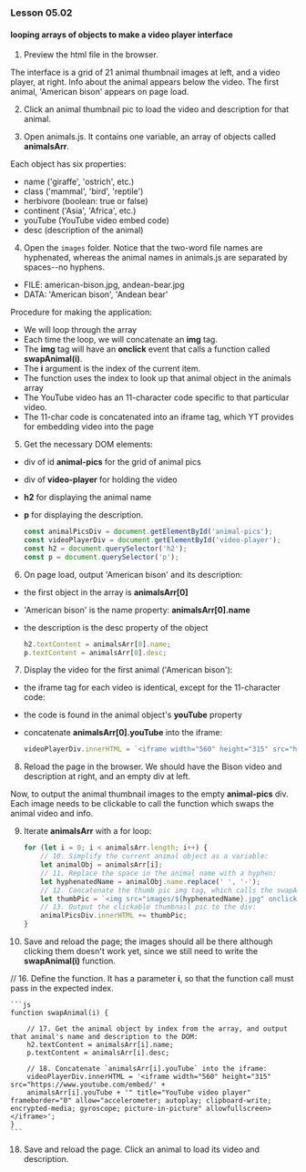 ### Lesson 05.02

#### looping arrays of objects to make a video player interface
  
1. Preview the html file in the browser.

The interface is a grid of 21 animal thumbnail images at left, and a video player, at right. Info about the animal appears below the video. The first animal, 'American bison' appears on page load.

2. Click an animal thumbnail pic to load the video and description for that animal. 

3. Open animals.js. It contains one variable, an array of objects called **animalsArr**. 

Each object has six properties:
- name ('giraffe', 'ostrich', etc.) 
- class ('mammal', 'bird', 'reptile') 
- herbivore (boolean: true or false)
- continent ('Asia', 'Africa', etc.)
- youTube (YouTube video embed code) 
- desc (description of the animal)

4. Open the `images` folder. Notice that the two-word file names are hyphenated, whereas the animal names in animals.js are separated by spaces--no hyphens.

- FILE: american-bison.jpg, andean-bear.jpg
- DATA: 'American bison', 'Andean bear'

Procedure for making the application:

- We will loop through the array
- Each time the loop, we will concatenate an **img** tag.
- The **img** tag will have an **onclick** event that calls a function called **swapAnimal(i)**.
- The **i** argument is the index of the current item.
- The function uses the index to look up that animal object in the animals array
- The YouTube video has an 11-character code specific to that particular video.
- The 11-char code is concatenated into an iframe tag, which YT provides for embedding video into the page

5. Get the necessary DOM elements:
- div of id **animal-pics** for the grid of animal pics
- div of **video-player** for holding the video
- **h2** for displaying the animal name
- **p** for displaying the description.

    ```js
    const animalPicsDiv = document.getElementById('animal-pics');
    const videoPlayerDiv = document.getElementById('video-player');
    const h2 = document.querySelector('h2');
    const p = document.querySelector('p');
    ```

6. On page load, output 'American bison' and its description:

- the first object in the array is **animalsArr[0]**
- 'American bison' is the name property: **animalsArr[0].name**
- the description is the desc property of the object

    ```js
    h2.textContent = animalsArr[0].name;
    p.textContent = animalsArr[0].desc; 
    ```

7. Display the video for the first animal ('American bison'): 

- the iframe tag for each video is identical, except for the 11-character code:
- the code is found in the animal object's **youTube** property 
- concatenate **animalsArr[0].youTube** into the iframe:

    ```js
    videoPlayerDiv.innerHTML = `<iframe width="560" height="315" src="https://www.youtube.com/embed/${animalsArr[0].youTube}" title="YouTube video player" frameborder="0" allow="accelerometer; autoplay clipboard-write; encrypted-media; gyroscope; picture-in-picture" allowfullscreen></iframe>`;
    ```

8. Reload the page in the browser. We should have the Bison video and description at right, and an empty div at left.

Now, to output the animal thumbnail images to the empty **animal-pics** div. Each image needs to be clickable to call the function which swaps the animal video and info.

9. Iterate **animalsArr** with a for loop:

    ```js
    for (let i = 0; i < animalsArr.length; i++) {
        // 10. Simplify the current animal object as a variable:
        let animalObj = animalsArr[i];
        // 11. Replace the space in the animal name with a hyphen:
        let hyphenatedName = animalObj.name.replace(' ', '-');
        // 12. Concatenate the thumb pic img tag, which calls the swapAnimals function on click. Pass in the index, so that the function knows which animal pic is calling it:
        let thumbPic = `<img src="images/${hyphenatedName}.jpg" onclick="swapAnimal(${i})">`;
        // 13. Output the clickable thumbnail pic to the div:
        animalPicsDiv.innerHTML += thumbPic;
    }
    ```

15. Save and reload the page; the images should all be there although clicking them doesn't work yet, since we still need to write the **swapAnimal(i)** function.

// 16. Define the function. It has a parameter **i**, so that the function call must pass in the expected index.

    ```js
    function swapAnimal(i) {

        // 17. Get the animal object by index from the array, and output that animal's name and description to the DOM:
        h2.textContent = animalsArr[i].name; 
        p.textContent = animalsArr[i].desc; 

        // 18. Concatenate `animalsArr[i].youTube` into the iframe:
        videoPlayerDiv.innerHTML = '<iframe width="560" height="315" src="https://www.youtube.com/embed/' + 
        animalsArr[i].youTube + '" title="YouTube video player" frameborder="0" allow="accelerometer; autoplay; clipboard-write; encrypted-media; gyroscope; picture-in-picture" allowfullscreen></iframe>';
    }
    ```

18. Save and reload the page. Click an animal to load its video and description.